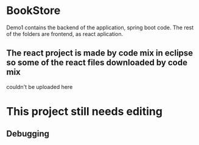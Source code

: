 # BookStore
Demo1 contains the backend of the application, spring boot code.
The rest of the folders are frontend, as react aplication. 
## The react project is made by code mix in eclipse so some of the react files downloaded by code mix 
couldn't be uploaded here 
# This project still needs editing 
## Debugging 
